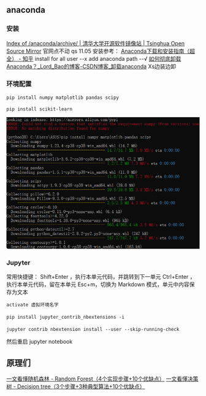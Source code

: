 ## anaconda
### 安装
[Index of /anaconda/archive/ | 清华大学开源软件镜像站 | Tsinghua Open Source Mirror](https://mirrors.tuna.tsinghua.edu.cn/anaconda/archive/)
官网点不动 qs
11.05 安装参考：
[Anaconda下载和安装指南（超全） - 知乎](https://zhuanlan.zhihu.com/p/359471207)
install for all user --x
add anaconda path --√
[如何彻底卸载Anaconda？_Lord_Bao的博客-CSDN博客_卸载anaconda](https://blog.csdn.net/Lord_Bao/article/details/114170382)
Xs边装边卸
### 环境配置

```shell
pip install numpy matplotlib pandas scipy
```

```shell
pip install scikit-learn
```

![](https://raw.githubusercontent.com/acdefg/cdn/main/obsidian/20221105150521.png)
### Jupyter

常用快捷键：
Shift+Enter ，执⾏本单元代码，并跳转到下⼀单元
Ctrl+Enter ，执⾏本单元代码，留在本单元
Esc+m，切换为 Markdown 模式，单元中内容保存为文本


```shell
activate 虚拟环境名字

pip install jupyter_contrib_nbextensions -i

jupyter contrib nbextension install --user --skip-running-check

```
然后重启 jupyter notebook

## 原理们
[一文看懂随机森林 - Random Forest（4个实现步骤+10个优缺点）](https://easyai.tech/ai-definition/random-forest/)
[一文看懂决策树 - Decision tree（3个步骤+3种典型算法+10个优缺点）](https://easyai.tech/ai-definition/decision-tree/)

